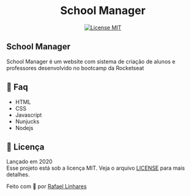 

<h1 align="center"> School Manager </h1>

<p align="center"> 
  <a href="https://opensource.org/licenses/MIT"> 
    <img src="https://img.shields.io/badge/license-MIT-brightgreen" alt="License MIT"> 
  </a> 
</p> 

## School Manager
School Manager é um website com sistema de criação de alunos e professores desenvolvido no bootcamp da Rocketseat




## :email: Faq
- HTML
- CSS
- Javascript
- Nunjucks
- Nodejs 

## :memo: Licença
Lançado em 2020</br>
Esse projeto está sob a licença MIT. Veja o arquivo <a href="LICENSE">[LICENSE](/LICENSE) para mais detalhes.

    



Feito com :blue_heart: por [Rafael Linhares](https://www.linkedin.com/in/rafael-linhares-js/)

